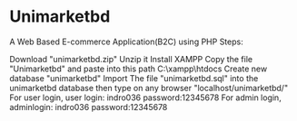 # Unimarketbd
A Web Based E-commerce Application(B2C) using PHP Steps:

Download "unimarketbd.zip"
Unzip it
Install XAMPP
Copy the file "Unimarketbd" and paste into this path C:\xampp\htdocs
Create new database "unimarketbd"
Import The file "unimarketbd.sql" into the unimarketbd database
then type on any browser "localhost/unimarketbd/"
For user login, user login: indro036 password:12345678
For admin login, adminlogin: indro036 password:12345678
